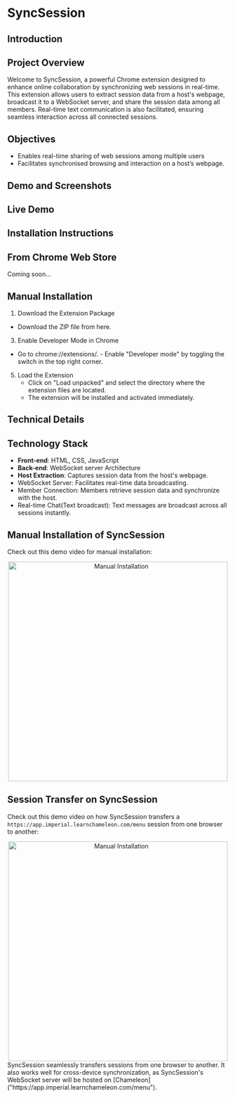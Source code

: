 # SyncSession
## Introduction
## Project Overview
Welcome to SyncSession, a powerful Chrome extension designed to enhance online collaboration by synchronizing web sessions in real-time. This extension allows users to extract session data from a host's webpage, broadcast it to a WebSocket server, and share the session data among all members. Real-time text communication is also facilitated, ensuring seamless interaction across all connected sessions.
## Objectives
- Enables real-time sharing of web sessions among multiple users
- Facilitates synchronised browsing and interaction on a host’s webpage.
## Demo and Screenshots
## Live Demo
## Installation Instructions
## From Chrome Web Store
Coming soon...
## Manual Installation
1.	Download the Extension Package
   - Download the ZIP file from here.
3.	Enable Developer Mode in Chrome
   - Go to chrome://extensions/.
  	- Enable "Developer mode" by toggling the switch in the top right corner.
5.	Load the Extension
	- Click on "Load unpacked" and select the directory where the extension files are located.
	- The extension will be installed and activated immediately.
## Technical Details
## Technology Stack
- **Front-end**: HTML, CSS, JavaScript
- **Back-end**: WebSocket server
Architecture
- **Host Extraction**: Captures session data from the host's webpage.
- WebSocket Server: Facilitates real-time data broadcasting.
- Member Connection: Members retrieve session data and synchronize with the host.
- Real-time Chat(Text broadcast): Text messages are broadcast across all sessions instantly.
## Manual Installation of SyncSession

Check out this demo video for manual installation:

<div align="center">
  <a href="https://www.youtube.com/watch?v=0dHltlL0zK8">
    <img src="https://img.youtube.com/vi/0dHltlL0zK8/0.jpg" alt="Manual Installation" width="500"/>
  </a>
</div>

## Session Transfer on SyncSession
Check out this demo video on how SyncSession transfers a `https://app.imperial.learnchameleon.com/menu` session from one browser to another:
<div align="center">
  <a href="https://www.youtube.com/watch?v=0dHltlL0zK8">
    <img src="https://img.youtube.com/vi/0dHltlL0zK8/0.jpg" alt="Manual Installation" width="500"/>
  </a>
</div>
SyncSession seamlessly transfers sessions from one browser to another. It also works well for cross-device synchronization, as SyncSession's WebSocket server will be hosted on [Chameleon]("https://app.imperial.learnchameleon.com/menu").

